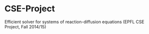 CSE-Project
===========

Efficient solver for systems of reaction-diffusion equations (EPFL CSE Project, Fall 2014/15)
